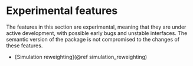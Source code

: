 # Experimental features

The features in this section are experimental, meaning that they are under
active development, with possible early bugs and unstable interfaces. The
semantic version of the package is not compromised to the changes of these
features. 

- [Simulation reweighting](@ref simulation_reweighting)

